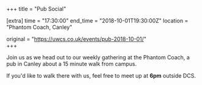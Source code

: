 +++
title = "Pub Social"

[extra]
time = "17:30:00"
end_time = "2018-10-01T19:30:00Z"
location = "Phantom Coach, Canley"

original = "https://uwcs.co.uk/events/pub-2018-10-01/"    
+++

Join us as we head out to our weekly gathering at the Phantom Coach, a pub in Canley about a 15 minute walk from campus.

If you'd like to walk there with us, feel free to meet up at **6pm** outside DCS.

